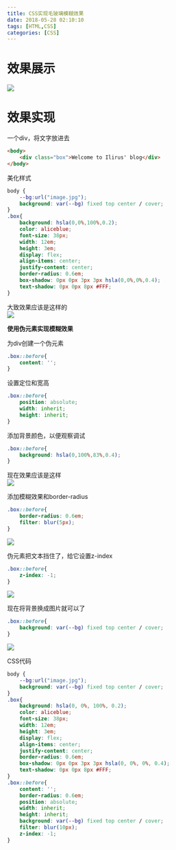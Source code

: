 ```yaml
---
title: CSS实现毛玻璃模糊效果
date: 2018-05-28 02:10:10
tags: [HTML,CSS]
categories: [CSS]
---
```


# 效果展示
![](https://s2.ax1x.com/2019/06/16/V7AoXd.png)

# 效果实现
一个div，将文字放进去
```html
<body>
    <div class="box">Welcome to Ilirus' blog</div>
</body>
```

美化样式
```css
body {
    --bg:url("image.jpg");
    background: var(--bg) fixed top center / cover;
}
.box{
    background: hsla(0,0%,100%,0.2);
    color: aliceblue;
    font-size: 38px;
    width: 12em;
    height: 3em;
    display: flex;
    align-items: center;
    justify-content: center;
    border-radius: 0.6em;
    box-shadow: 0px 0px 3px 3px hsla(0,0%,0%,0.4);
    text-shadow: 0px 0px 8px #FFF;
}
```

<!-- more -->

大致效果应该是这样的  
![](https://s2.ax1x.com/2019/06/16/V7A7nA.png)

**使用伪元素实现模糊效果**

为div创建一个伪元素
```css
.box::before{
    content: '';
}
```

设置定位和宽高
```css
.box::before{
    position: absolute;
    width: inherit;
    height: inherit;
}
```

添加背景颜色，以便观察调试
```css
.box::before{
    background: hsla(0,100%,83%,0.4);
}
```

现在效果应该是这样  
![](https://s2.ax1x.com/2019/06/16/V7Ab7t.png)

添加模糊效果和border-radius
```css
.box::before{
    border-radius: 0.6em;
    filter: blur(5px);
}
```

![](https://s2.ax1x.com/2019/06/16/V7ALAP.png)

伪元素把文本挡住了，给它设置z-index
```css
.box::before{
    z-index: -1;
}
```

![](https://s2.ax1x.com/2019/06/16/V7AH0I.png)

现在将背景换成图片就可以了
```css
.box::before{
    background: var(--bg) fixed top center / cover;
}
```

![](https://s2.ax1x.com/2019/06/16/V7AoXd.png)

CSS代码
```css
body {
    --bg:url("image.jpg");
    background: var(--bg) fixed top center / cover;
}
.box{
    background: hsla(0, 0%, 100%, 0.2);
    color: aliceblue;
    font-size: 38px;
    width: 12em;
    height: 3em;
    display: flex;
    align-items: center;
    justify-content: center;
    border-radius: 0.6em;
    box-shadow: 0px 0px 3px 3px hsla(0, 0%, 0%, 0.4);
    text-shadow: 0px 0px 8px #FFF;
}
.box::before{
    content: '';
    border-radius: 0.6em;
    position: absolute;
    width: inherit;
    height: inherit;
    background: var(--bg) fixed top center / cover;
    filter: blur(10px);
    z-index: -1;
}
```